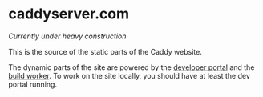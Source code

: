 caddyserver.com
===============

*Currently under heavy construction*

This is the source of the static parts of the Caddy website. 

The dynamic parts of the site are powered by the [developer portal](https://github.com/caddyserver/devportal) and the [build worker](https://github.com/caddyserver/buildworker). To work on the site locally, you should have at least the dev portal running.
